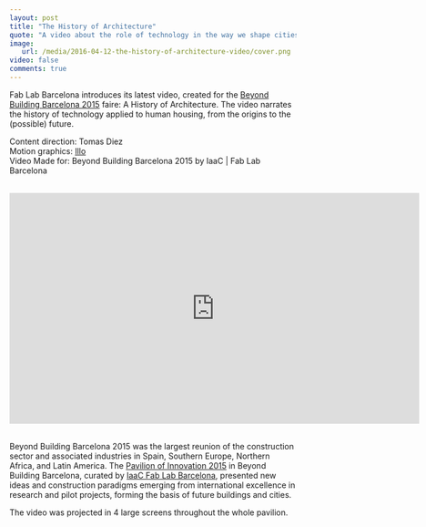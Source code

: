 ```yaml
---
layout: post
title: "The History of Architecture"
quote: "A video about the role of technology in the way we shape cities."
image:
   url: /media/2016-04-12-the-history-of-architecture-video/cover.png
video: false
comments: true
---
```



Fab Lab Barcelona introduces its latest video, created for the [Beyond Building Barcelona 2015](http://www.construmat.com/es/area-innovacion) faire: A History of  Architecture. The video narrates the history of technology applied to human housing, from the origins to the (possible) future.

Content direction: Tomas Diez  <br>
Motion graphics: [Illo](http://illo.tv/)  <br>
Video Made for: Beyond Building Barcelona 2015 by IaaC | Fab Lab Barcelona  <br>

<br>

<div class="videoWrapper">

<iframe src="https://player.vimeo.com/video/133676785?color=ff9933" width="720" height="405" frameborder="0" webkitallowfullscreen mozallowfullscreen allowfullscreen></iframe>


</div>

<br>

Beyond Building Barcelona 2015 was the largest reunion of the construction sector and associated industries in Spain, Southern Europe, Northern Africa, and Latin America. The [Pavilion of Innovation 2015](http://beyond.iaac.net/?page_id=1605) in Beyond Building Barcelona, curated by [IaaC Fab Lab Barcelona](http://fablabbcn.org/), presented new ideas and construction paradigms emerging from international excellence in research and pilot projects, forming the basis of future buildings and cities.

The video was projected in 4 large screens throughout the whole pavilion.
